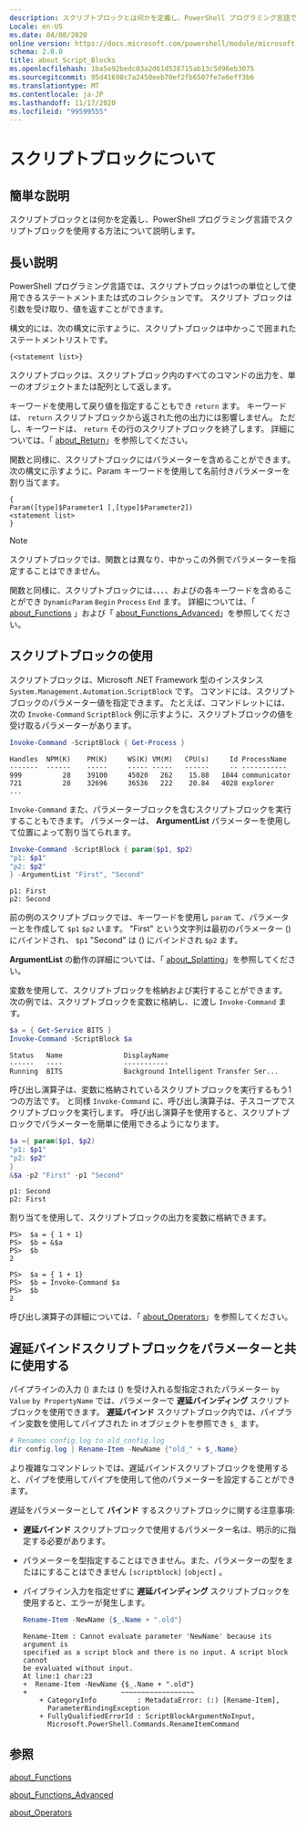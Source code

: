 ```yaml
---
description: スクリプトブロックとは何かを定義し、PowerShell プログラミング言語でスクリプトブロックを使用する方法について説明します。
Locale: en-US
ms.date: 04/08/2020
online version: https://docs.microsoft.com/powershell/module/microsoft.powershell.core/about/about_script_blocks?view=powershell-7.2&WT.mc_id=ps-gethelp
schema: 2.0.0
title: about_Script_Blocks
ms.openlocfilehash: 1ba5e92bedc03a2d61d528715ab13c5d96eb3075
ms.sourcegitcommit: 95d41698c7a2450eeb70ef2fb6507fe7e6eff3b6
ms.translationtype: MT
ms.contentlocale: ja-JP
ms.lasthandoff: 11/17/2020
ms.locfileid: "99599555"
---
```

# <a name="about-script-blocks"></a>スクリプトブロックについて

## <a name="short-description"></a>簡単な説明

スクリプトブロックとは何かを定義し、PowerShell プログラミング言語でスクリプトブロックを使用する方法について説明します。

## <a name="long-description"></a>長い説明

PowerShell プログラミング言語では、スクリプトブロックは1つの単位として使用できるステートメントまたは式のコレクションです。
スクリプト ブロックは引数を受け取り、値を返すことができます。

構文的には、次の構文に示すように、スクリプトブロックは中かっこで囲まれたステートメントリストです。

```
{<statement list>}
```

スクリプトブロックは、スクリプトブロック内のすべてのコマンドの出力を、単一のオブジェクトまたは配列として返します。

キーワードを使用して戻り値を指定することもでき `return` ます。 キーワードは、 `return` スクリプトブロックから返された他の出力には影響しません。 ただし、キーワードは、 `return` その行のスクリプトブロックを終了します。 詳細については、「 [about_Return](about_Return.md)」を参照してください。

関数と同様に、スクリプトブロックにはパラメーターを含めることができます。 次の構文に示すように、Param キーワードを使用して名前付きパラメーターを割り当てます。

```
{
Param([type]$Parameter1 [,[type]$Parameter2])
<statement list>
}
```

> [!NOTE]
> スクリプトブロックでは、関数とは異なり、中かっこの外側でパラメーターを指定することはできません。

関数と同様に、スクリプトブロックには、、、、およびの各キーワードを含めることができ `DynamicParam` `Begin` `Process` `End` ます。 詳細については、「 [about_Functions](about_Functions.md) 」および「 [about_Functions_Advanced](about_Functions_Advanced.md)」を参照してください。

## <a name="using-script-blocks"></a>スクリプトブロックの使用

スクリプトブロックは、Microsoft .NET Framework 型のインスタンス `System.Management.Automation.ScriptBlock` です。 コマンドには、スクリプトブロックのパラメーター値を指定できます。 たとえば、コマンドレットには、次の `Invoke-Command` `ScriptBlock` 例に示すように、スクリプトブロックの値を受け取るパラメーターがあります。

```powershell
Invoke-Command -ScriptBlock { Get-Process }
```

```Output
Handles  NPM(K)    PM(K)     WS(K) VM(M)   CPU(s)     Id ProcessName
-------  ------    -----     ----- -----   ------     -- -----------
999          28    39100     45020   262    15.88   1844 communicator
721          28    32696     36536   222    20.84   4028 explorer
...
```

`Invoke-Command` また、パラメーターブロックを含むスクリプトブロックを実行することもできます。
パラメーターは、 **ArgumentList** パラメーターを使用して位置によって割り当てられます。

```powershell
Invoke-Command -ScriptBlock { param($p1, $p2)
"p1: $p1"
"p2: $p2"
} -ArgumentList "First", "Second"
```

```Output
p1: First
p2: Second
```

前の例のスクリプトブロックでは、キーワードを使用し `param` て、パラメーターとを作成して `$p1` `$p2` います。 "First" という文字列は最初のパラメーター () にバインドされ、 `$p1` "Second" は () にバインドされ `$p2` ます。

**ArgumentList** の動作の詳細については、「 [about_Splatting](about_Splatting.md#splatting-with-arrays)」を参照してください。

変数を使用して、スクリプトブロックを格納および実行することができます。 次の例では、スクリプトブロックを変数に格納し、に渡し `Invoke-Command` ます。

```powershell
$a = { Get-Service BITS }
Invoke-Command -ScriptBlock $a
```

```Output
Status   Name               DisplayName
------   ----               -----------
Running  BITS               Background Intelligent Transfer Ser...
```

呼び出し演算子は、変数に格納されているスクリプトブロックを実行するもう1つの方法です。
と同様 `Invoke-Command` に、呼び出し演算子は、子スコープでスクリプトブロックを実行します。 呼び出し演算子を使用すると、スクリプトブロックでパラメーターを簡単に使用できるようになります。

```powershell
$a ={ param($p1, $p2)
"p1: $p1"
"p2: $p2"
}
&$a -p2 "First" -p1 "Second"
```

```Output
p1: Second
p2: First
```

割り当てを使用して、スクリプトブロックの出力を変数に格納できます。

```
PS>  $a = { 1 + 1}
PS>  $b = &$a
PS>  $b
2
```

```
PS>  $a = { 1 + 1}
PS>  $b = Invoke-Command $a
PS>  $b
2
```

呼び出し演算子の詳細については、「 [about_Operators](about_Operators.md)」を参照してください。

## <a name="using-delay-bind-script-blocks-with-parameters"></a>遅延バインドスクリプトブロックをパラメーターと共に使用する

パイプラインの入力 () または () を受け入れる型指定されたパラメーター `by Value` `by PropertyName` では、パラメーターで **遅延バインディング** スクリプトブロックを使用できます。
**遅延バインド** スクリプトブロック内では、パイプライン変数を使用してパイプされた in オブジェクトを参照でき `$_` ます。

```powershell
# Renames config.log to old_config.log
dir config.log | Rename-Item -NewName {"old_" + $_.Name}
```

より複雑なコマンドレットでは、遅延バインドスクリプトブロックを使用すると、パイプを使用してパイプを使用して他のパラメーターを設定することができます。

遅延をパラメーターとして **バインド** するスクリプトブロックに関する注意事項:

- **遅延バインド** スクリプトブロックで使用するパラメーター名は、明示的に指定する必要があります。
- パラメーターを型指定することはできません。また、パラメーターの型をまたはにすることはできません `[scriptblock]` `[object]` 。
- パイプライン入力を指定せずに **遅延バインディング** スクリプトブロックを使用すると、エラーが発生します。

  ```powershell
  Rename-Item -NewName {$_.Name + ".old"}
  ```

  ```Output
  Rename-Item : Cannot evaluate parameter 'NewName' because its argument is
  specified as a script block and there is no input. A script block cannot
  be evaluated without input.
  At line:1 char:23
  +  Rename-Item -NewName {$_.Name + ".old"}
  +                       ~~~~~~~~~~~~~~~~~~
      + CategoryInfo          : MetadataError: (:) [Rename-Item],
        ParameterBindingException
      + FullyQualifiedErrorId : ScriptBlockArgumentNoInput,
        Microsoft.PowerShell.Commands.RenameItemCommand
  ```

## <a name="see-also"></a>参照

[about_Functions](about_Functions.md)

[about_Functions_Advanced](about_Functions_Advanced.md)

[about_Operators](about_Operators.md)


